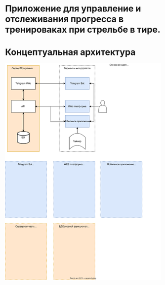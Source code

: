 # Приложение для управление и отслеживания прогресса в тренироваках при стрельбе в тире.

# Концептуальная архитектура
![tir](/Concept.drawio.svg)
